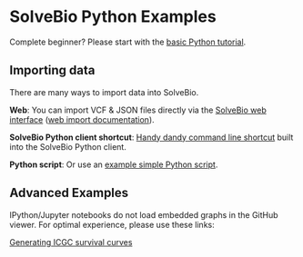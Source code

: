 SolveBio Python Examples
======================

Complete beginner? Please start with the [basic Python tutorial](https://docs.solvebio.com/docs/tutorial).

## Importing data

There are many ways to import data into SolveBio.

**Web**:
You can import VCF & JSON files directly via the [SolveBio web interface](https://my.solvebio.com/files) ([web import documentation](https://support.solvebio.com/hc/en-us/articles/218889718-Importing-VCF-and-JSON-Data
)).

**SolveBio Python client shortcut**:
[Handy dandy command line shortcut](https://github.com/solvebio/solvebio-python/blob/master/examples/import/README.md) built into the SolveBio Python client.

**Python script**:
Or use an
[example simple Python script](https://github.com/solvebio/solvebio-python/blob/master/examples/import_data.py).


## Advanced Examples

IPython/Jupyter notebooks do not load embedded graphs in the GitHub viewer.
For optimal experience, please use these links:

[Generating ICGC survival curves](http://nbviewer.jupyter.org/github/solvebio/solvebio-python/blob/fef6b7987c718519da5ede17f47b1601768987a4/examples/generating_icgc_survival_curves.ipynb)

